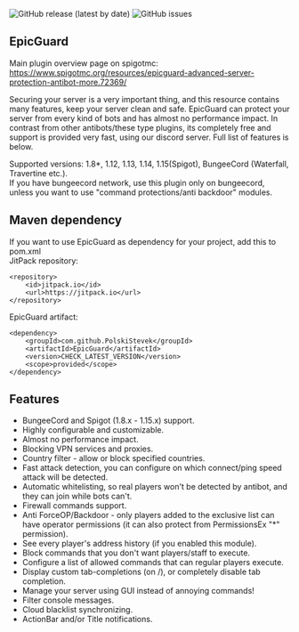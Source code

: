![GitHub release (latest by date)](https://img.shields.io/github/v/release/PolskiStevek/EpicGuard) ![GitHub issues](https://img.shields.io/github/issues/PolskiStevek/EpicGuard)
## EpicGuard 
Main plugin overview page on spigotmc: https://www.spigotmc.org/resources/epicguard-advanced-server-protection-antibot-more.72369/  

Securing your server is a very important thing, and this resource contains many features, keep your server clean and safe. EpicGuard can protect your server from every kind of bots and has almost no performance impact. In contrast from other antibots/these type plugins, its completely free and support is provided very fast, using our discord server. Full list of features is below.  

Supported versions: 1.8*, 1.12, 1.13, 1.14, 1.15(Spigot), BungeeCord (Waterfall, Travertine etc.).  
If you have bungeecord network, use this plugin only on bungeecord, unless you want to use "command protections/anti backdoor" modules.

## Maven dependency
If you want to use EpicGuard as dependency for your project, add this to pom.xml  
JitPack repository:
```
<repository>
    <id>jitpack.io</id>
    <url>https://jitpack.io</url>
</repository>
```
EpicGuard artifact:
```
<dependency>
    <groupId>com.github.PolskiStevek</groupId>
    <artifactId>EpicGuard</artifactId>
    <version>CHECK_LATEST_VERSION</version>
    <scope>provided</scope>
</dependency>
```
## Features
* BungeeCord and Spigot (1.8.x - 1.15.x) support.
* Highly configurable and customizable.
* Almost no performance impact.
* Blocking VPN services and proxies.
* Country filter - allow or block specified countries.
* Fast attack detection, you can configure on which connect/ping speed attack will be detected.
* Automatic whitelisting, so real players won't be detected by antibot, and they can join while bots can't.
* Firewall commands support.
* Anti ForceOP/Backdoor - only players added to the exclusive list can have operator permissions (it can also protect from PermissionsEx "*" permission).
* See every player's address history (if you enabled this module).
* Block commands that you don't want players/staff to execute.
* Configure a list of allowed commands that can regular players execute.
* Display custom tab-completions (on /<tab>), or completely disable tab completion.
* Manage your server using GUI instead of annoying commands!
* Filter console messages.
* Cloud blacklist synchronizing.
* ActionBar and/or Title notifications.